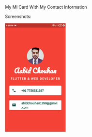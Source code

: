 My MI Card With My Contact Information

Screenshots:

  <img src="https://github.com/aabidchauhan/My-Mi-Card/blob/master/images/Mi-Card.jpg" width="200">
